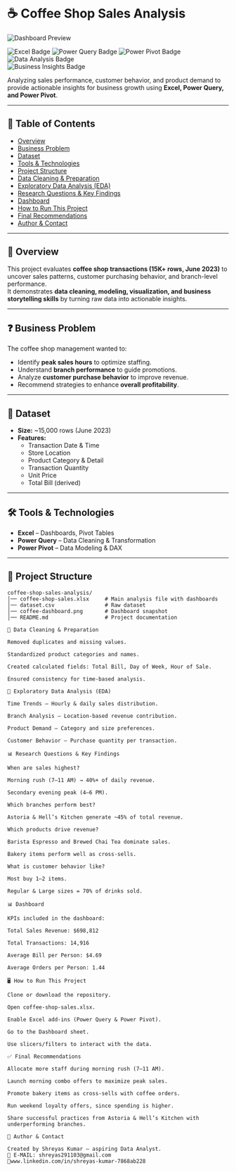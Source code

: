 # ☕ Coffee Shop Sales Analysis  

![Dashboard Preview](coffee-dashboard.png)  

![Excel Badge](https://img.shields.io/badge/Tool-Excel-green?logo=microsoft-excel&logoColor=white) 
![Power Query Badge](https://img.shields.io/badge/Tool-Power%20Query-blue?logo=microsoft&logoColor=white) 
![Power Pivot Badge](https://img.shields.io/badge/Tool-Power%20Pivot-orange?logo=microsoft&logoColor=white) 
![Data Analysis Badge](https://img.shields.io/badge/Focus-Data%20Analysis-yellow)  
![Business Insights Badge](https://img.shields.io/badge/Focus-Business%20Insights-red)  

Analyzing sales performance, customer behavior, and product demand to provide actionable insights for business growth using **Excel, Power Query, and Power Pivot**.  

---

## 📑 Table of Contents  
- [Overview](#overview)  
- [Business Problem](#business-problem)  
- [Dataset](#dataset)  
- [Tools & Technologies](#tools--technologies)  
- [Project Structure](#project-structure)  
- [Data Cleaning & Preparation](#data-cleaning--preparation)  
- [Exploratory Data Analysis (EDA)](#exploratory-data-analysis-eda)  
- [Research Questions & Key Findings](#research-questions--key-findings)  
- [Dashboard](#dashboard)  
- [How to Run This Project](#how-to-run-this-project)  
- [Final Recommendations](#final-recommendations)  
- [Author & Contact](#author--contact)  

---

## 📌 Overview  
This project evaluates **coffee shop transactions (15K+ rows, June 2023)** to uncover sales patterns, customer purchasing behavior, and branch-level performance.  
It demonstrates **data cleaning, modeling, visualization, and business storytelling skills** by turning raw data into actionable insights.  

---

## ❓ Business Problem  
The coffee shop management wanted to:  
- Identify **peak sales hours** to optimize staffing.  
- Understand **branch performance** to guide promotions.  
- Analyze **customer purchase behavior** to improve revenue.  
- Recommend strategies to enhance **overall profitability**.  

---

## 📂 Dataset  
- **Size:** ~15,000 rows (June 2023)  
- **Features:**  
  - Transaction Date & Time  
  - Store Location  
  - Product Category & Detail  
  - Transaction Quantity  
  - Unit Price  
  - Total Bill (derived)  

---

## 🛠 Tools & Technologies  
- **Excel** – Dashboards, Pivot Tables  
- **Power Query** – Data Cleaning & Transformation  
- **Power Pivot** – Data Modeling & DAX  

---

## 📁 Project Structure  
```plaintext
coffee-shop-sales-analysis/
│── coffee-shop-sales.xlsx     # Main analysis file with dashboards
│── dataset.csv                # Raw dataset
│── coffee-dashboard.png       # Dashboard snapshot
│── README.md                  # Project documentation

🧹 Data Cleaning & Preparation

Removed duplicates and missing values.

Standardized product categories and names.

Created calculated fields: Total Bill, Day of Week, Hour of Sale.

Ensured consistency for time-based analysis.

🔎 Exploratory Data Analysis (EDA)

Time Trends – Hourly & daily sales distribution.

Branch Analysis – Location-based revenue contribution.

Product Demand – Category and size preferences.

Customer Behavior – Purchase quantity per transaction.

📊 Research Questions & Key Findings

When are sales highest?

Morning rush (7–11 AM) → 40%+ of daily revenue.

Secondary evening peak (4–6 PM).

Which branches perform best?

Astoria & Hell’s Kitchen generate ~45% of total revenue.

Which products drive revenue?

Barista Espresso and Brewed Chai Tea dominate sales.

Bakery items perform well as cross-sells.

What is customer behavior like?

Most buy 1–2 items.

Regular & Large sizes = 70% of drinks sold.

📊 Dashboard

KPIs included in the dashboard:

Total Sales Revenue: $698,812

Total Transactions: 14,916

Average Bill per Person: $4.69

Average Orders per Person: 1.44

🖥 How to Run This Project

Clone or download the repository.

Open coffee-shop-sales.xlsx.

Enable Excel add-ins (Power Query & Power Pivot).

Go to the Dashboard sheet.

Use slicers/filters to interact with the data.

✅ Final Recommendations

Allocate more staff during morning rush (7–11 AM).

Launch morning combo offers to maximize peak sales.

Promote bakery items as cross-sells with coffee orders.

Run weekend loyalty offers, since spending is higher.

Share successful practices from Astoria & Hell’s Kitchen with underperforming branches.

👤 Author & Contact

Created by Shreyas Kumar – aspiring Data Analyst.
📧 E-MAIL: shreyas291103@gmail.com
🔗www.linkedin.com/in/shreyas-kumar-7868ab228

